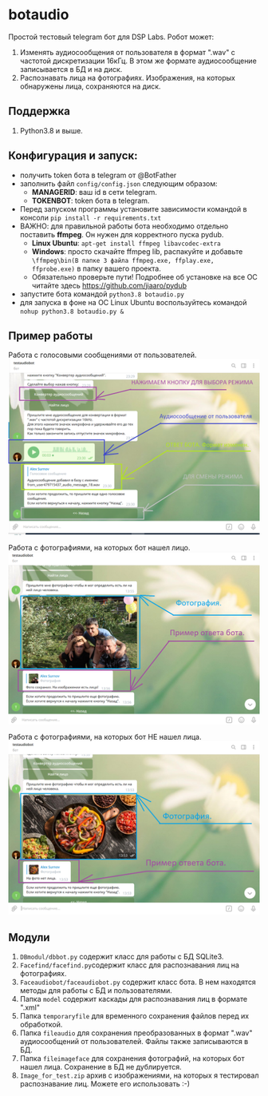 # botaudio
Простой тестовый telegram бот для DSP Labs. 
Робот может:
1. Изменять аудиосообщения от пользователя в формат ".wav" с частотой дискретизации 16кГц. В этом же формате аудиосообщение записывается в БД и на диск. 
2. Распознавать лица на фотографиях. Изображения, на которых обнаружены лица, сохраняются на диск.

## Поддержка
1. Python3.8 и выше.

## Конфигурация и запуск:
- получить token бота в telegram от @BotFather
- заполнить файл `config/config.json` следующим образом:
    - **MANAGERID**: ваш id в сети telegram.
    - **TOKENBOT**: token бота в telegram.
- Перед запуском программы установите зависимости командой в консоли `pip install -r requirements.txt`
- ВАЖНО: для правильной работы бота необходимо отдельно поставить **ffmpeg**. Он нужен для корректного пуска pydub.
    - **Linux Ubuntu**: `apt-get install ffmpeg libavcodec-extra`
    - **Windows**: просто скачайте ffmpeg lib, распакуйте и добавьте `\ffmpeg\bin(В папке 3 файла ffmpeg.exe, ffplay.exe, ffprobe.exe)` в папку вашего проекта. 
    - Обязательно проверьте пути! Подробнее об установке на все ОС читайте здесь https://github.com/jiaaro/pydub
- запустите бота командой `python3.8 botaudio.py`
- для запуска в фоне на ОС Linux Ubuntu воспользуйтесь командой `nohup python3.8 botaudio.py &`

## Пример работы
Работа с голосовыми сообщениями от пользователей.
![alt text](screenshots/find_audio_true.png "Конвертер аудиосообщений.")

Работа с фотографиями, на которых бот нашел лицо.
![alt text](screenshots/find_photo_true.png "Есть лицо.")


Работа с фотографиями, на которых бот НЕ нашел лица.
![alt text](screenshots/find_photo_false.png "Нет лица.")

## Модули
1. `DBmodul/dbbot.py` содержит класс для работы с БД SQLite3. 
2. `Facefind/facefind.py`содержит класс для распознавания лиц на фотографиях.
3. `Faceaudiobot/faceaudiobot.py` содержит класс бота. В нем находятся методы для работы с БД и пользователями.
4. Папка `model` содержит каскады для распознавания лиц в формате ".xml"
5. Папка `temporaryfile` для временного сохранения файлов перед их обработкой.
6. Папка `fileaudio` для сохранения преобразованных в формат ".wav" аудиосообщений от пользователей. Файлы также записываются в БД.
7. Папка `fileimageface` для сохранения фотографий, на которых бот нашел лица. Сохранение в БД не дублируется.
8. `Image_for_test.zip` архив с изображениями, на которых я тестировал распознавание лиц. Можете его использовать :-)




